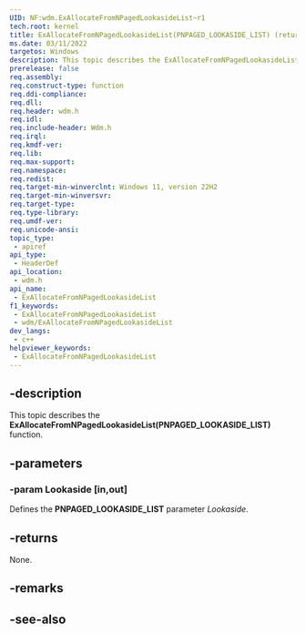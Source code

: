 ```yaml
---
UID: NF:wdm.ExAllocateFromNPagedLookasideList~r1
tech.root: kernel
title: ExAllocateFromNPagedLookasideList(PNPAGED_LOOKASIDE_LIST) (returns PVOID) (wdm.h)
ms.date: 03/11/2022
targetos: Windows
description: This topic describes the ExAllocateFromNPagedLookasideList(PNPAGED_LOOKASIDE_LIST) function.
prerelease: false
req.assembly: 
req.construct-type: function
req.ddi-compliance: 
req.dll: 
req.header: wdm.h
req.idl: 
req.include-header: Wdm.h
req.irql: 
req.kmdf-ver: 
req.lib: 
req.max-support: 
req.namespace: 
req.redist: 
req.target-min-winverclnt: Windows 11, version 22H2
req.target-min-winversvr: 
req.target-type: 
req.type-library: 
req.umdf-ver: 
req.unicode-ansi: 
topic_type:
 - apiref
api_type:
 - HeaderDef
api_location:
 - wdm.h
api_name:
 - ExAllocateFromNPagedLookasideList
f1_keywords:
 - ExAllocateFromNPagedLookasideList
 - wdm/ExAllocateFromNPagedLookasideList
dev_langs:
 - c++
helpviewer_keywords:
 - ExAllocateFromNPagedLookasideList
---
```


## -description

This topic describes the **ExAllocateFromNPagedLookasideList(PNPAGED_LOOKASIDE_LIST)** function.

## -parameters

### -param Lookaside [in,out]

Defines the **PNPAGED_LOOKASIDE_LIST** parameter *Lookaside*.

## -returns

None.

## -remarks

## -see-also
